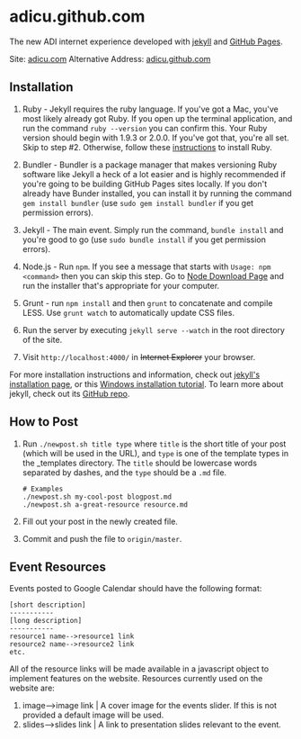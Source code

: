 adicu.github.com
================

The new ADI internet experience developed with [jekyll][1] and [GitHub Pages][2].

Site: [adicu.com][3]
Alternative Address: [adicu.github.com][4]

Installation
------------
1. Ruby - Jekyll requires the ruby language. If you've got a Mac, you've most likely already got Ruby. If you open up the terminal application, and run the command `ruby --version` you can confirm this. Your Ruby version should begin with 1.9.3 or 2.0.0. If you've got that, you're all set. Skip to step #2. Otherwise, follow these [instructions](https://www.ruby-lang.org/en/downloads/) to install Ruby.

2. Bundler - Bundler is a package manager that makes versioning Ruby software like Jekyll a heck of a lot easier and is highly recommended if you're going to be building GitHub Pages sites locally. If you don't already have Bunder installed, you can install it by running the command `gem install bundler` (use `sudo gem install bundler` if you get permission errors).

3. Jekyll - The main event. Simply run the command, `bundle install` and you're good to go (use `sudo bundle install` if you get permission errors).

3. Node.js - Run `npm`.  If you see a message that starts with `Usage: npm <command>` then you can skip this step. Go to [Node Download Page](http://nodejs.org/download/) and run the installer that's appropriate for your computer.

5. Grunt - run `npm install` and then `grunt` to concatenate and compile LESS. Use `grunt watch` to automatically update CSS files.

6. Run the server by executing `jekyll serve --watch` in the root directory of the site.

7. Visit `http://localhost:4000/` in ~~Internet Explorer~~ your browser.

For more installation instructions and information, check out [jekyll's installation page][5], or
this [Windows installation tutorial][6]. To learn more about jekyll, check out its [GitHub repo][7].

How to Post
-----------
1. Run `./newpost.sh title type` where `title` is the short title of your
   post (which will be used in the URL), and `type` is one of the template
   types in the \_templates directory.  The `title` should be lowercase words separated by dashes, and the `type` should be a `.md` file.
   ```
   # Examples
   ./newpost.sh my-cool-post blogpost.md
   ./newpost.sh a-great-resource resource.md
   ```

2. Fill out your post in the newly created file.
3. Commit and push the file to `origin/master`.

Event Resources
---------------
Events posted to Google Calendar should have the following format:

```
[short description]
-----------
[long description]
-----------
resource1 name-->resource1 link
resource2 name-->resource2 link
etc.
```
All of the resource links will be made available in a javascript object to implement features on the website. Resources currently used on the website are:
1. image-->image link | A cover image for the events slider. If this is not provided a default image will be used.
2. slides-->slides link | A link to presentation slides relevant to the event.


[1]: http://jekyllrb.com/
[2]: http://pages.github.com/
[3]: http://www.adicu.com/
[4]: http://adicu.github.com/
[5]: https://github.com/mojombo/jekyll/wiki/install
[6]: http://www.madhur.co.in/blog/2011/09/01/runningjekyllwindows.html
[7]: https://github.com/mojombo/jekyll
[8]: http://daringfireball.net/projects/markdown/basics
